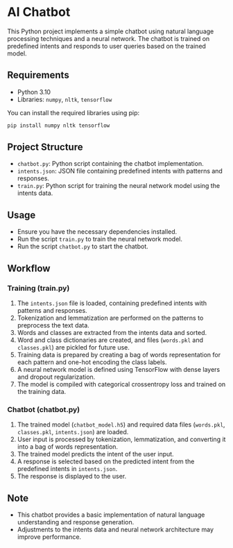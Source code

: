 # AI Chatbot

This Python project implements a simple chatbot using natural language processing techniques and a neural network. The chatbot is trained on predefined intents and responds to user queries based on the trained model.

## Requirements

- Python 3.10
- Libraries: `numpy`, `nltk`, `tensorflow`

You can install the required libraries using pip:

```bash
pip install numpy nltk tensorflow
```

## Project Structure

- `chatbot.py`: Python script containing the chatbot implementation.
- `intents.json`: JSON file containing predefined intents with patterns and responses.
- `train.py`: Python script for training the neural network model using the intents data.

## Usage

- Ensure you have the necessary dependencies installed.
- Run the script `train.py` to train the neural network model.
- Run the script `chatbot.py` to start the chatbot.

## Workflow

### Training (train.py)

1. The `intents.json` file is loaded, containing predefined intents with patterns and responses.
2. Tokenization and lemmatization are performed on the patterns to preprocess the text data.
3. Words and classes are extracted from the intents data and sorted.
4. Word and class dictionaries are created, and files (`words.pkl` and `classes.pkl`) are pickled for future use.
5. Training data is prepared by creating a bag of words representation for each pattern and one-hot encoding the class labels.
6. A neural network model is defined using TensorFlow with dense layers and dropout regularization.
7. The model is compiled with categorical crossentropy loss and trained on the training data.

### Chatbot (chatbot.py)

1. The trained model (`chatbot_model.h5`) and required data files (`words.pkl`, `classes.pkl`, `intents.json`) are loaded.
2. User input is processed by tokenization, lemmatization, and converting it into a bag of words representation.
3. The trained model predicts the intent of the user input.
4. A response is selected based on the predicted intent from the predefined intents in `intents.json`.
5. The response is displayed to the user.

## Note 

- This chatbot provides a basic implementation of natural language understanding and response generation.
- Adjustments to the intents data and neural network architecture may improve performance.
